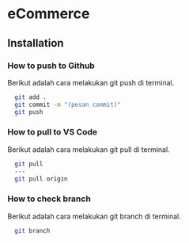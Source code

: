 # eCommerce
## Installation
### How to push to Github
Berikut adalah cara melakukan git push di terminal.
```bash
  git add .
  git commit -m "(pesan commit)"
  git push
```
### How to pull to VS Code
Berikut adalah cara melakukan git pull di terminal.
```bash
  git pull
  ---
  git pull origin
```
### How to check branch
Berikut adalah cara melakukan git branch di terminal.
```bash
  git branch
```